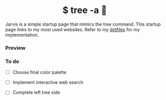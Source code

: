 <h1 align="center"> $ tree -a 🌳 </h1>

 Jarvis is a simple startup page that mimics the tree command. This startup page links to my most used websites. Refer to my [dotfiles](https://github.com/loej/dotfiles) for my implementation. 

### Preview 

### To do
+ [ ] Choose final color palette
+ [ ] Implement interactive web search
+ [ ] Complete left tree side 


